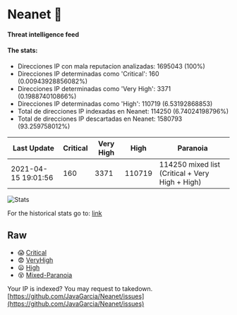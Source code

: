 # Neanet :hocho:
#### Threat intelligence feed
#### The stats:

- Direcciones IP con mala reputacion analizadas: 1695043 (100%)
- Direcciones IP determinadas como 'Critical':  160 (0.00943928856082%)
- Direcciones IP determinadas como 'Very High':  3371 (0.198874010866%)
- Direcciones IP determinadas como 'High':  110719 (6.53192868853)
- Total de direcciones IP indexadas en Neanet:  114250 (6.74024198796%)
- Total de direcciones IP descartadas en Neanet:  1580793 (93.259758012%)

| Last Update | Critical | Very High | High | Paranoia |
| --- | --- | --- | --- | --- |
| 2021-04-15 19:01:56 | 160 | 3371 | 110719 | 114250 mixed list (Critical + Very High + High)|

![Stats](https://docs.google.com/spreadsheets/d/e/2PACX-1vSnaNMIXVabIpDJjufMlzH7poXnshF3mgd8Is1g9ytUEzVsP5my4Trn8f-xkoLLQ38xpL3HtmUexLo6/pubchart?oid=501124687&format=image)

For the historical stats go to: [link](/stats.csv)
## Raw
- :scream: [Critical](https://raw.githubusercontent.com/JavaGarcia/Neanet/master/blacklists/neanet_critical.txt)
- :fearful: [VeryHigh](https://raw.githubusercontent.com/JavaGarcia/Neanet/master/blacklists/neanet_veryHigh.txtt)
- :frowning: [High](https://raw.githubusercontent.com/JavaGarcia/Neanet/master/blacklists/neanet_high.txt)
- :dizzy_face: [Mixed-Paranoia](https://raw.githubusercontent.com/JavaGarcia/Neanet/master/blacklists/neanet_all.txt)


Your IP is indexed? You may request to takedown. [https://github.com/JavaGarcia/Neanet/issues](https://github.com/JavaGarcia/Neanet/issues)
















































































































































































































































































































































































































































































































































































































































































































































































































































































































































































































































































































































































































































































































































































































































































































































































































































































































































































































































































































































































































































































































































































































































































































































































































































































































































































































































































































































































































































































































































































































































































































































































































































































































































































































































































































































































































































































































































































































































































































































































































































































































































































































































































































































































































































































































































































































































































































































































































































































































































































































































































































































































































































































































































































































































































































































































































































































































































































































































